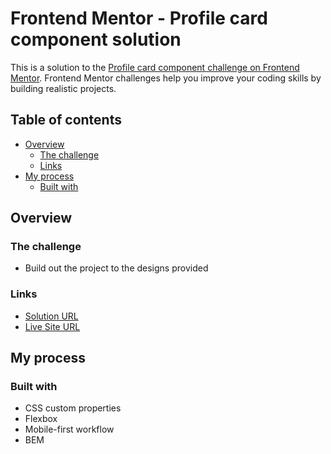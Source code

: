 # Frontend Mentor - Profile card component solution

This is a solution to the [Profile card component challenge on Frontend Mentor](https://www.frontendmentor.io/challenges/profile-card-component-cfArpWshJ). Frontend Mentor challenges help you improve your coding skills by building realistic projects.

## Table of contents

- [Overview](#overview)
  - [The challenge](#the-challenge)
  - [Links](#links)
- [My process](#my-process)
  - [Built with](#built-with)

## Overview

### The challenge

- Build out the project to the designs provided

### Links

- [Solution URL](https://github.com/leivermoreno/frontend-mentor-challenges/tree/main/profile%20card)
- [Live Site URL](https://frontendmentor-lm.netlify.app/profile%20card/)

## My process

### Built with

- CSS custom properties
- Flexbox
- Mobile-first workflow
- BEM
